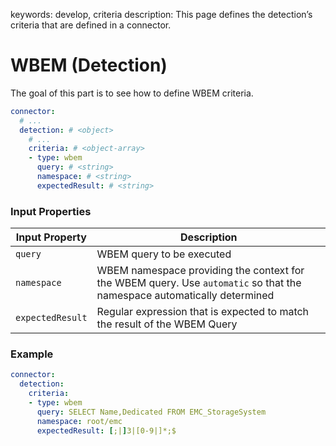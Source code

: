 keywords: develop, criteria
description: This page defines the detection’s criteria that are defined in a connector.

# WBEM (Detection)

The goal of this part is to see how to define WBEM criteria.

```yaml
connector:
  # ...
  detection: # <object>
    # ...
    criteria: # <object-array>
    - type: wbem
      query: # <string>
      namespace: # <string>
      expectedResult: # <string>
```

### Input Properties

| Input Property | Description |
| -------------- | ----------- |
| `query` | WBEM query to be executed |
| `namespace` | WBEM namespace providing the context for the WBEM query. Use `automatic` so that the namespace automatically determined |
| `expectedResult` | Regular expression that is expected to match the result of the WBEM Query |

### Example

```yaml
connector:
  detection:
    criteria:
    - type: wbem
      query: SELECT Name,Dedicated FROM EMC_StorageSystem
      namespace: root/emc
      expectedResult: [;|]3|[0-9|]*;$
```
